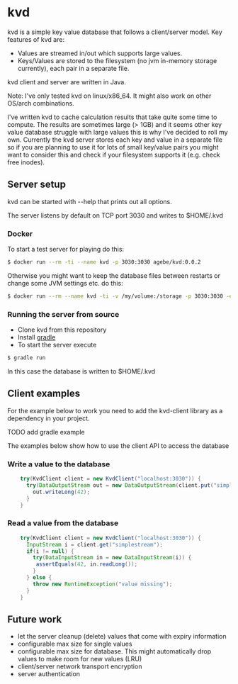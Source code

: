 # kvd

kvd is a simple key value database that follows a client/server model. Key features of kvd are:

* Values are streamed in/out which supports large values.
* Keys/Values are stored to the filesystem (no jvm in-memory storage currently), each pair in a separate file.

kvd client and server are written in Java.

Note: I've only tested kvd on linux/x86_64. It might also work on other OS/arch combinations.

I've written kvd to cache calculation results that take quite some time to compute. The results are sometimes large (> 1GB) and it seems other key value database struggle with large values this is why I've decided to roll my own. Currently the kvd server stores each key and value in a separate file so if you are planning to use it for lots of small key/value pairs you might want to consider this and check if your filesystem supports it (e.g. check free inodes).

## Server setup

kvd can be started with --help that prints out all options.

The server listens by default on TCP port 3030 and writes to $HOME/.kvd

### Docker

To start a test server for playing do this:
```bash
$ docker run --rm -ti --name kvd -p 3030:3030 agebe/kvd:0.0.2
```

Otherwise you might want to keep the database files between restarts or change some JVM settings etc. do this:
```bash
$ docker run --rm --name kvd -ti -v /my/volume:/storage -p 3030:3030 -e JAVA_OPTS="-verbose:gc -XX:+UnlockExperimentalVMOptions -XX:+UseZGC" agebe/kvd:0.0.2 --storage /storage --log-level debug
```

### Running the server from source

* Clone kvd from this repository
* Install [gradle](https://gradle.org/)
* To start the server execute
```bash
$ gradle run
```
In this case the database is written to $HOME/.kvd

## Client examples

For the example below to work you need to add the kvd-client library as a dependency in your project.

TODO add gradle example

The examples below show how to use the client API to access the database

### Write a value to the database
```java
    try(KvdClient client = new KvdClient("localhost:3030")) {
      try(DataOutputStream out = new DataOutputStream(client.put("simplestream"))) {
        out.writeLong(42);
      }
    }
```

### Read a value from the database
```java
    try(KvdClient client = new KvdClient("localhost:3030")) {
      InputStream i = client.get("simplestream");
      if(i != null) {
        try(DataInputStream in = new DataInputStream(i)) {
         assertEquals(42, in.readLong());
        }
      } else {
        throw new RuntimeException("value missing");
      }
    }
```

## Future work
* let the server cleanup (delete) values that come with expiry information
* configurable max size for single values
* configurable max size for database. This might automatically drop values to make room for new values (LRU)
* client/server network transport encryption
* server authentication
